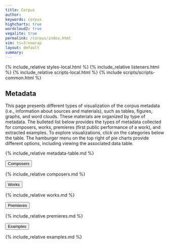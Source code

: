 ```yaml
---
title: Corpus
author:
keywords: corpus
highcharts: true
wordcloud2: true
vegalite: true
permalink: /corpus/index.html
vim: ts=3:nowrap
layout: default
summary:
---
```

{% include_relative styles-local.html  %}
{% include_relative listeners.html     %}
{% include_relative scripts-local.html %}
{% include scripts/scripts-common.html %}

<section>
	<div class="container">
		<div class="row">
			<div class="col-12">
				<h2 class="mb-6">Metadata</h2>
					<p markdown="1">

This page presents different types of visualization of the corpus
metadata (i.e., information about sources and materials), such as
tables, figures, graphs, and word clouds. These materials are
organized by type of metadata. The bulleted list below provides
the types of metadata collected for composers, works, premieres
(first public performance of a work), and extracted examples.
To explore visualizations, click on the categories below the
table. The hamburger menu on the top right of pie charts provide different options, including viewing the associated data table.
</p>


<script src="https://code.jquery.com/jquery-3.6.0.min.js"></script>
<script src="https://stackpath.bootstrapcdn.com/bootstrap/5.1.3/js/bootstrap.bundle.min.js"></script>
<script>
  let initialLoad = true;
  let hash = window.location.hash;
  if (!hash) {
     initialLoad = false;
  }
  if (hash === "#") {
     initialLoad = false;
  }
  
  document.addEventListener('shown.bs.collapse', function (event) {
    if (initialLoad) {
      initialLoad = false;
      return;
    }
    const offset = 150; // Height of the fixed header
    const elementTop = event.target.getBoundingClientRect().top;
    const offsetPosition = elementTop + window.pageYOffset - offset;
    window.scrollTo({
      top: offsetPosition,
      behavior: 'smooth'
    });
  });
</script>

<section>
<div class="container">
<div class="row">
<div class="col-12">
<p>
{% include_relative metadata-table.md %}
</p>
<div class="accordion accordion-flush mb-5" id="accordionExample">
<div class="accordion-item">
<p class="accordion-header" id="headingOne">
<button class="accordion-button collapsed" type="button" data-bs-toggle="collapse" data-bs-target="#collapseOne" aria-expanded="false" aria-controls="collapseOne">Composers</button>
</p>
<div class="accordion-collapse collapse" id="collapseOne" aria-labelledby="headingOne" data-bs-parent="#accordionExample">
<div class="accordion-body" markdown="1">
{% include_relative composers.md %}
</div>
</div>
</div>
<div class="accordion-item">
<p class="accordion-header" id="headingTwo">
<button class="accordion-button collapsed" type="button" data-bs-toggle="collapse" data-bs-target="#collapseTwo" aria-expanded="false" aria-controls="collapseTwo">Works</button>
</p>
<div class="accordion-collapse collapse" id="collapseTwo" aria-labelledby="headingTwo" data-bs-parent="#accordionExample">
<div class="accordion-body" markdown="1">
{% include_relative works.md %}
</div>
</div>
</div>
<div class="accordion-item">
<p class="accordion-header" id="headingThree">
<button class="accordion-button collapsed" type="button" data-bs-toggle="collapse" data-bs-target="#collapseThree" aria-expanded="false" aria-controls="collapseThree">Premieres</button>
</p>
<div class="accordion-collapse collapse" id="collapseThree" aria-labelledby="headingThree" data-bs-parent="#accordionExample">
<div class="accordion-body" markdown="1">
{% include_relative premieres.md %}
</div>
</div>
</div>
<div class="accordion-item">
<p class="accordion-header" id="headingFour">
<button class="accordion-button collapsed" type="button" data-bs-toggle="collapse" data-bs-target="#collapseFour" aria-expanded="false" aria-controls="collapseFour">Examples</button>
</p>
<div class="accordion-collapse collapse" id="collapseFour" aria-labelledby="headingFour" data-bs-parent="#accordionExample">
<div class="accordion-body" markdown="1">
{% include_relative examples.md %}
</div>
</div>
</div>
</div>
</div>
</div>
</div>
</section>



